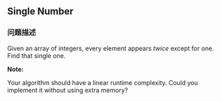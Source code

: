 ## Single Number  
### 问题描述
Given an array of integers, every element appears *twice* except for one. Find that single one.


**Note:**<br>
Your algorithm should have a linear runtime complexity. Could you implement it without using extra memory?

